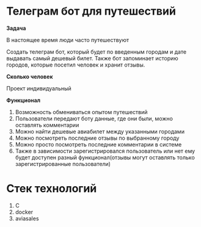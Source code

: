 # Телеграм бот для путешествий

**Задача**

В настоящее время люди часто путешествуют

Создать телеграм бот, который будет по введенным городам и дате выдавать самый дешевый билет. Также бот запоминает историю городов, которые посетил человек и хранит отзывы.

**Сколько человек**

Проект индивидуальный

**Функционал**

1. Возможность обмениваться опытом путешествий
2. Пользователи передают боту данные, где они были, можно оставлять комментарии
3. Можно найти дешевые авиабилет между указанными городами
4. Можно посмотреть последние отзывы по выбранному городу
5. Можно просто посмотреть последние комментарии в системе
6. Также в зависимости зарегистрировался пользователь или нет ему будет доступен разный функционал(отзывы могут оставлять только зарегистрированные пользователи)

# Стек технологий
1. C
2. docker
3. aviasales
